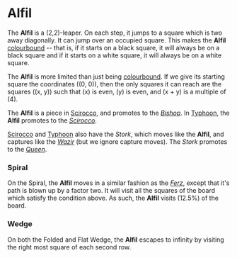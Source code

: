 # Alfil

The **Alfil** is a (2,2)-leaper. On each step, it jumps to a square
which is two away diagonally. It can jump over an occupied square.
This makes the **Alfil**
[colourbound](#wiki:Glossary_of_chess#Colorbound) -- that is,
if it starts on a black square, it will always be on a black
square and if it starts on a white square, it will always be on
a white square.

The **Alfil** is more limited than just being
[colourbound](#wiki:Glossary_of_chess#Colorbound). If we give its
starting square the coordinates \((0, 0)\), then the only squares
it can reach are the squares \((x, y)\) such that \(x\) is even,
\(y\) is even, and \(x + y\) is a multiple of \(4\).

The **Alfil** is a piece in [Scirocco](#chess-v:rules/scirocco),
and promotes to the [*Bishop*](bishop.html). In 
[Typhoon](#chess-v:rules/typhoon-revised), the **Alfil** promotes
to the [*Scirocco*](scirocco.html).

[Scirocco](#chess-v:rules/scirocco) and
[Typhoon](#chess-v:rules/typhoon-revised) also have
the *Stork*, which moves like the **Alfil**, and captures like
the [*Wazir*](wazir.html) (but we ignore capture moves). The
*Stork* promotes to the [*Queen*](queen.html).

### Spiral

On the Spiral, the **Alfil** moves in a similar fashion as the
[*Ferz*](ferz.html), except that it's path is blown up by a factor two.
It will visit all the squares of the board which satisfy the condition
above. As such, the **Alfil** visits \(12.5\%\) of the board.

### Wedge

On both the Folded and Flat Wedge, the **Alfil** escapes to infinity
by visiting the right most square of each second row.
